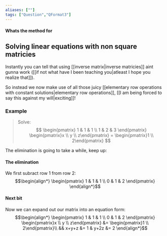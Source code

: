 ```yaml
---
aliases: [""]
tags: ["Question","QFormat3"]
---
```


#### Whats the method for
## Solving linear equations with non square matricies
Instantly you can tell that using [[inverse matrix|inverse matricies]] aint gunna work ([[if not what have I been teaching you|atleast I hope you realize that]]).

So instead we now make use of all those juicy [[elementary row operations with constant solutions|elementary row operations]], [[I am being forced to say this against my will|exciting]]!

### Example
> Solve: 
> $$ \begin{pmatrix} 1 & 1 & 1 \\ 1 & 2 & 3 \end{pmatrix} \begin{pmatrix}x \\ y \\ z\end{pmatrix} = \begin{pmatrix}1 \\ 2\end{pmatrix} $$


The elimination is going to take a while, keep up:
#### The elimination
We first subract row 1 from row 2:
$$\begin{align*}
\begin{pmatrix} 1 & 1 & 1 \\ 0 & 1 & 2 \end{pmatrix} 
\end{align*}$$

#### Next bit
Now we can expand out our matrix into an equation form:
$$\begin{align*}
\begin{pmatrix} 1 & 1 & 1 \\ 0 & 1 & 2 \end{pmatrix} \begin{pmatrix}x \\ y \\ z\end{pmatrix} &= \begin{pmatrix}1 \\ 2\end{pmatrix}\\
&& x+y+z &= 1 & y+2z &= 2
\end{align*}$$